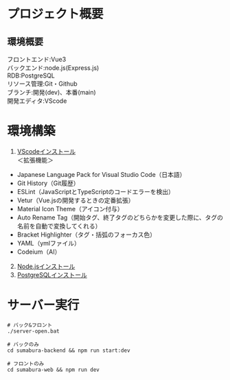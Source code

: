 # プロジェクト概要

## 環境概要
フロントエンド:Vue3<br>
バックエンド:node.js(Express.js)<br>
RDB:PostgreSQL<br>
リソース管理:Git・Github<br>
ブランチ:開発(dev)、本番(main)<br>
開発エディタ:VScode<br>

# 環境構築
1. [VScodeインストール](https://code.visualstudio.com/download)<br>
＜拡張機能＞
- Japanese Language Pack for Visual Studio Code（日本語）
- Git History（Git履歴）
- ESLint（JavaScriptとTypeScriptのコードエラーを検出）
- Vetur（Vue.jsの開発するときの定番拡張）
- Material Icon Theme（アイコン付与）
- Auto Rename Tag（開始タグ、終了タグのどちらかを変更した際に、タグの名前を自動で変換してくれる）
- Bracket Highlighter（タグ・括弧のフォーカス色）
- YAML（ymlファイル）
- Codeium（AI）

2. [Node.jsインストール](https://nodejs.org/ja)
3. [PostgreSQLインストール](https://www.postgresql.jp/download)

# サーバー実行
```shell
# バック&フロント
./server-open.bat
```
```shell
# バックのみ
cd sumabura-backend && npm run start:dev
```
```shell
# フロントのみ
cd sumabura-web && npm run dev
```